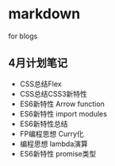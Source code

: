 # markdown
for blogs

## 4月计划笔记

* CSS总结Flex
* CSS总结CSS3新特性
* ES6新特性 Arrow function
* ES6新特性 import modules
* ES6新特性总结
* FP编程思想 Curry化
* 编程思想 lambda演算
* ES6新特性 promise类型
